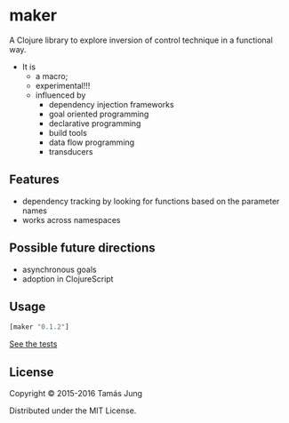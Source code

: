 
[](doc/Cima_da_Conegliano_God_the_Father.jpg)

# maker

A Clojure library to explore inversion of control technique in a functional way. 

* It is 
  * a macro;
  * experimental!!!
  * influenced by
    * dependency injection frameworks
    * goal oriented programming
    * declarative programming
    * build tools
    * data flow programming
    * transducers

## Features

* dependency tracking by looking for functions based on the parameter names
* works across namespaces


## Possible future directions
* asynchronous goals
* adoption in ClojureScript

## Usage
```clj
[maker "0.1.2"]
```
[See the tests](test/maker/core_test.clj)

## License

Copyright © 2015-2016 Tamás Jung

Distributed under the MIT License.
